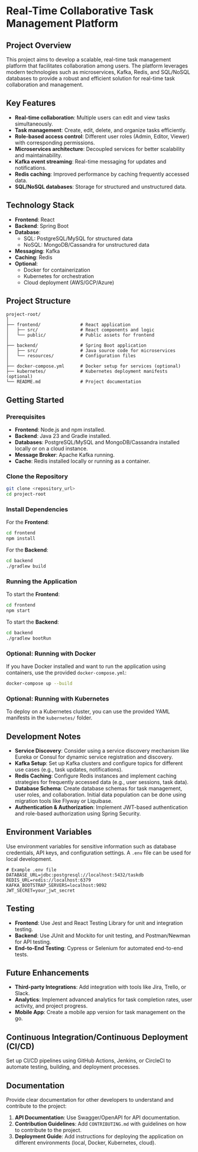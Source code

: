 # Real-Time Collaborative Task Management Platform

## Project Overview

This project aims to develop a scalable, real-time task management platform that facilitates collaboration among users. The platform leverages modern technologies such as microservices, Kafka, Redis, and SQL/NoSQL databases to provide a robust and efficient solution for real-time task collaboration and management.

## Key Features

- **Real-time collaboration**: Multiple users can edit and view tasks simultaneously.
- **Task management**: Create, edit, delete, and organize tasks efficiently.
- **Role-based access control**: Different user roles (Admin, Editor, Viewer) with corresponding permissions.
- **Microservices architecture**: Decoupled services for better scalability and maintainability.
- **Kafka event streaming**: Real-time messaging for updates and notifications.
- **Redis caching**: Improved performance by caching frequently accessed data.
- **SQL/NoSQL databases**: Storage for structured and unstructured data.

## Technology Stack

- **Frontend**: React
- **Backend**: Spring Boot
- **Database**: 
  - SQL: PostgreSQL/MySQL for structured data
  - NoSQL: MongoDB/Cassandra for unstructured data
- **Messaging**: Kafka
- **Caching**: Redis
- **Optional**:
  - Docker for containerization
  - Kubernetes for orchestration
  - Cloud deployment (AWS/GCP/Azure)

## Project Structure

```
project-root/
│
├── frontend/               # React application
│   ├── src/                # React components and logic
│   └── public/             # Public assets for frontend
│
├── backend/                # Spring Boot application
│   ├── src/                # Java source code for microservices
│   └── resources/          # Configuration files
│
├── docker-compose.yml      # Docker setup for services (optional)
├── kubernetes/             # Kubernetes deployment manifests (optional)
└── README.md               # Project documentation
```

## Getting Started

### Prerequisites

- **Frontend**: Node.js and npm installed.
- **Backend**: Java 23 and Gradle installed.
- **Databases**: PostgreSQL/MySQL and MongoDB/Cassandra installed locally or on a cloud instance.
- **Message Broker**: Apache Kafka running.
- **Cache**: Redis installed locally or running as a container.

### Clone the Repository

```bash
git clone <repository_url>
cd project-root
```

### Install Dependencies

For the **Frontend**:

```bash
cd frontend
npm install
```

For the **Backend**:

```bash
cd backend
./gradlew build
```

### Running the Application

To start the **Frontend**:

```bash
cd frontend
npm start
```

To start the **Backend**:

```bash
cd backend
./gradlew bootRun
```

### Optional: Running with Docker

If you have Docker installed and want to run the application using containers, use the provided `docker-compose.yml`:

```bash
docker-compose up --build
```

### Optional: Running with Kubernetes

To deploy on a Kubernetes cluster, you can use the provided YAML manifests in the `kubernetes/` folder.

## Development Notes

- **Service Discovery**: Consider using a service discovery mechanism like Eureka or Consul for dynamic service registration and discovery.
- **Kafka Setup**: Set up Kafka clusters and configure topics for different use cases (e.g., task updates, notifications).
- **Redis Caching**: Configure Redis instances and implement caching strategies for frequently accessed data (e.g., user sessions, task data).
- **Database Schema**: Create database schemas for task management, user roles, and collaboration. Initial data population can be done using migration tools like Flyway or Liquibase.
- **Authentication & Authorization**: Implement JWT-based authentication and role-based authorization using Spring Security.

## Environment Variables

Use environment variables for sensitive information such as database credentials, API keys, and configuration settings. A `.env` file can be used for local development.

```env
# Example .env file
DATABASE_URL=jdbc:postgresql://localhost:5432/taskdb
REDIS_URL=redis://localhost:6379
KAFKA_BOOTSTRAP_SERVERS=localhost:9092
JWT_SECRET=your_jwt_secret
```

## Testing

- **Frontend**: Use Jest and React Testing Library for unit and integration testing.
- **Backend**: Use JUnit and Mockito for unit testing, and Postman/Newman for API testing.
- **End-to-End Testing**: Cypress or Selenium for automated end-to-end tests.

## Future Enhancements

- **Third-party Integrations**: Add integration with tools like Jira, Trello, or Slack.
- **Analytics**: Implement advanced analytics for task completion rates, user activity, and project progress.
- **Mobile App**: Create a mobile app version for task management on the go.
  
## Continuous Integration/Continuous Deployment (CI/CD)

Set up CI/CD pipelines using GitHub Actions, Jenkins, or CircleCI to automate testing, building, and deployment processes.

## Documentation

Provide clear documentation for other developers to understand and contribute to the project:

1. **API Documentation**: Use Swagger/OpenAPI for API documentation.
2. **Contribution Guidelines**: Add `CONTRIBUTING.md` with guidelines on how to contribute to the project.
3. **Deployment Guide**: Add instructions for deploying the application on different environments (local, Docker, Kubernetes, cloud).



